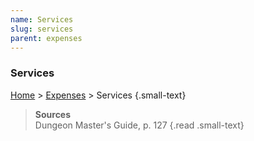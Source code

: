```yaml
---
name: Services
slug: services
parent: expenses
---
```

### Services
[Home](dm-operations-center) > [Expenses](expenses) > Services {.small-text}


> **Sources** <br/>
> Dungeon Master's Guide, p. 127
{.read .small-text}